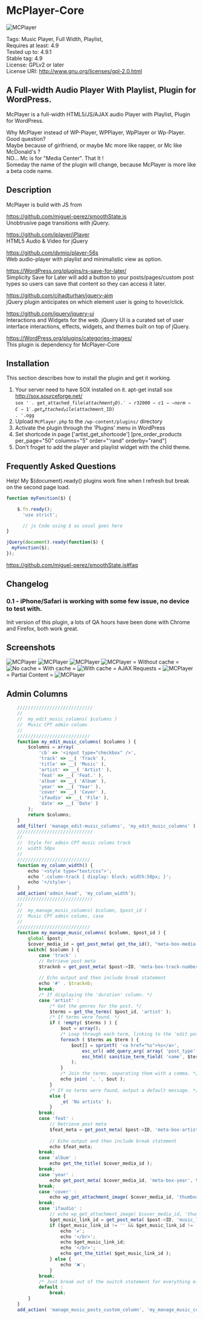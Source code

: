# McPlayer-Core</br>

<img style="max-width: 100%;" src="https://image.ibb.co/iJoftS/mcplayer_index.gif" alt="MCPlayer" data-canonical-src="https://image.ibb.co/iJoftS/mcplayer_index.gif" />

Tags: Music Player, Full Width, Playlist,</br>
Requires at least: 4.9</br>
Tested up to: 4.9.1</br>
Stable tag: 4.9</br>
License: GPLv2 or later</br>
License URI: http://www.gnu.org/licenses/gpl-2.0.html</br>

## A Full-width Audio Player With Playlist, Plugin for WordPress.</br>

McPlayer is a full-width HTML5/JS/AJAX audio Player with Playlist, Plugin for WordPress.</br>

Why McPlayer instead of WP-Player, WPPlayer, WpPlayer or Wp-Player. Good question?</br>
Maybe because of girlfriend, or maybe Mc more like rapper, or Mc like McDonald's ?</br>
NO... Mc is for "Media Center". That It !</br>
Someday the name of the plugin will change, because McPlayer is more like a beta code name.</br>

## Description</br>

McPlayer is build with JS from</br>

https://github.com/miguel-perez/smoothState.js</br>
Unobtrusive page transitions with jQuery.</br>

https://github.com/jplayer/jPlayer</br>
HTML5 Audio & Video for jQuery</br>

https://github.com/dymio/player-56s</br>
Web audio-player with playlist and minimalistic view as option.</br>

https://WordPress.org/plugins/rs-save-for-later/</br>
Simplicity Save for Later will add a button to your posts/pages/custom post types so users can save that content so they can access it later.</br>

https://github.com/cihadturhan/jquery-aim</br>
jQuery plugin anticipates on which element user is going to hover/click.</br>

https://github.com/jquery/jquery-ui</br>
Interactions and Widgets for the web. jQuery UI is a curated set of user interface interactions, effects, widgets, and themes built on top of jQuery.</br>

https://WordPress.org/plugins/categories-images/</br>
This plugin is dependency for McPlayer-Core</br>

## Installation

This section describes how to install the plugin and get it working.

1. Your server need to have SOX installed on it. apt-get install sox http://sox.sourceforge.net/</br>
<code>sox ' . get_attached_file($attachment_ID) . ' -r 32000 -c 1 --norm -C -1 ' . get_attached_file($attachment_ID) . '.ogg</code>
2. Upload `McPlayer.php` to the `/wp-content/plugins/` directory
3. Activate the plugin through the 'Plugins' menu in WordPress
4. Set shortcode in page ['artist_get_shortcode'] [pre_order_products per_page="50" columns="5" order="'rand" orderby="rand"]
5. Don't froget to add the player and playlist widget with the child theme.

## Frequently Asked Questions

Help! My $(document).ready() plugins work fine when I refresh but break on the second page load.

```js
function myFonction($) {

    $.fn.ready();
      'use strict';

      // js Code using $ as usual goes here
}

jQuery(document).ready(function($) {
  myFonction($);
});
```

https://github.com/miguel-perez/smoothState.js#faq

## Changelog

### 0.1 - iPhone/Safari is working with some few issue, no device to test with.

Init version of this plugin, a lots of QA hours have been done with Chrome and Firefox, both work great.

## Screenshots
<img style="max-width: 100%;" src="https://img15.hostingpics.net/pics/809953mcplayer1.jpg" alt="MCPlayer" data-canonical-src="https://img15.hostingpics.net/pics/809953mcplayer1.jpg" />
<img style="max-width: 100%;" src="https://img15.hostingpics.net/pics/797972mcplayer2.jpg" alt="MCPlayer" data-canonical-src="https://img15.hostingpics.net/pics/797972mcplayer2.jpg" />
<img style="max-width: 100%;" src="https://img15.hostingpics.net/pics/971888mcplayeradmin2.jpg" alt="MCPlayer" data-canonical-src="https://img15.hostingpics.net/pics/971888mcplayeradmin2.jpg" />
<img style="max-width: 100%;" src="https://img15.hostingpics.net/pics/499681mcplayeradmin1.jpg" alt="MCPlayer" data-canonical-src="https://img15.hostingpics.net/pics/499681mcplayeradmin1.jpg" />
= Without cache =
<img style="max-width: 100%;" src="https://img15.hostingpics.net/pics/608363waterfall.gif" alt="No cache" data-canonical-src="https://img15.hostingpics.net/pics/608363waterfall.gif" />
= With cache =
<img style="max-width: 100%;" src="https://img15.hostingpics.net/pics/713595waterfall2.gif" alt="With cache" data-canonical-src="https://img15.hostingpics.net/pics/713595waterfall2.gif" />
= AJAX Requests =
<img style="max-width: 100%;" src="https://img15.hostingpics.net/pics/323462console.png" alt="MCPlayer" data-canonical-src="https://img15.hostingpics.net/pics/323462console.png" />
= Partial Content =
<img style="max-width: 100%;" src="https://img15.hostingpics.net/pics/878297console2.png" alt="MCPlayer" data-canonical-src="https://img15.hostingpics.net/pics/878297console2.png" />

## Admin Columns
```js
    ////////////////////////////
    //
    //  my_edit_music_columns( $columns )
    //  Music CPT admin colums
    //
    ///////////////////////////
    function my_edit_music_columns( $columns ) {
        $columns = array(
            'cb' => '<input type="checkbox" />',
            'track' => __( 'Track' ),
            'title' => __( 'Music' ),
            'artist' => __( 'Artist' ),
            'feat' => __( 'Feat.' ),
            'album' => __( 'Album' ),
            'year' => __( 'Year' ),
            'cover' => __( 'Cover' ),
            'ifaudio' => __( 'File' ),
            'date' => __( 'Date' )
        );
        return $columns;
    }
    add_filter( 'manage_edit-music_columns', 'my_edit_music_columns' ) ;
    ////////////////////////////
    //
    //  Style for admin CPT music colums track
    //  width 50px
    //
    ///////////////////////////
    function my_column_width() {
        echo '<style type="text/css">';
        echo '.column-track { display: block; width:50px; }';
        echo '</style>';
    }
    add_action('admin_head', 'my_column_width');
    ////////////////////////////
    //
    //  my_manage_music_columns( $column, $post_id )
    //  Music CPT admin colums, case
    //
    ///////////////////////////
    function my_manage_music_columns( $column, $post_id ) {
        global $post;
        $cover_media_id = get_post_meta( get_the_id(), "meta-box-media-cover_", true );
        switch( $column ) {
            case 'track' :
            // Retrieve post meta
            $tracknb = get_post_meta( $post->ID, 'meta-box-track-number', true );
            
            // Echo output and then include break statement
            echo '#' . $tracknb;
            break;
            /* If displaying the 'duration' column. */
            case 'artist' :
                /* Get the genres for the post. */
                $terms = get_the_terms( $post_id, 'artist' );
                /* If terms were found. */
                if ( !empty( $terms ) ) {
                    $out = array();
                    /* Loop through each term, linking to the 'edit posts' page for the specific term. */
                    foreach ( $terms as $term ) {
                        $out[] = sprintf( '<a href="%s">%s</a>',
                            esc_url( add_query_arg( array( 'post_type' => $post->post_type, 'artist' => $term->slug ), 'edit.php' ) ),
                            esc_html( sanitize_term_field( 'name', $term->name, $term->term_id, 'artist', 'display' ) )
                        );
                    }
                    /* Join the terms, separating them with a comma. */
                    echo join( ', ', $out );
                }
                /* If no terms were found, output a default message. */
                else {
                    _e( 'No artists' );
                }
            break;
            case 'feat' :
                // Retrieve post meta
                $feat_meta = get_post_meta( $post->ID, 'meta-box-artist-feat', true );
                
                // Echo output and then include break statement
                echo $feat_meta;
            break;
            case 'album' :
                echo get_the_title( $cover_media_id );
            break;
            case 'year' :
                echo get_post_meta( $cover_media_id, 'meta-box-year', true );
            break;
            case 'cover' :
                echo wp_get_attachment_image( $cover_media_id, 'thumbnail', false, array('style' => 'max-width:450px;height:auto;') );
            break;
            case 'ifaudio' :
                // echo wp_get_attachment_image( $cover_media_id, 'thumbnail', false, array('style' => 'max-width:450px;height:auto;') );
                $get_music_link_id = get_post_meta( $post->ID, 'music_link_', true );
                if ($get_music_link_id != '' && $get_music_link_id != '0') {
                    echo '✔️';
                    echo '</br>';
                    echo $get_music_link_id;
                    echo '</br>';
                    echo get_the_title( $get_music_link_id );
                } else {
                    echo '❌️️';
                }
            break;
            /* Just break out of the switch statement for everything else. */
            default :
                break;
        }
    }
    add_action( 'manage_music_posts_custom_column', 'my_manage_music_columns', 10, 2 );
   ```
